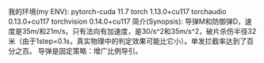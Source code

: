 我的环境(my ENV):
pytorch-cuda              11.7
torch                     1.13.0+cu117
torchaudio                0.13.0+cu117
torchvision               0.14.0+cu117
简介(Synopsis):
导弹M和防御弹D，速度是35m/和21m/s。只有法向有加速度，是30/s^2和35m/s^2，破片杀伤半径32米（由于1step=0.1s，真实物理中的判定效果可能比它小）。单发拦截率达到了百分之百。
导弹是固定策略：增广比例导引。
